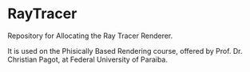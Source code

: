 # RayTracer
Repository for Allocating the Ray Tracer Renderer.

It is used on the Phisically Based Rendering course, offered by Prof. Dr. Christian Pagot, at Federal University of Paraiba.
